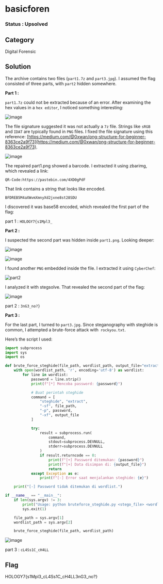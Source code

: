 # basicforen

### Status : Upsolved

## Category
Digital Forensic

## Solution
The archive contains two files (`part1.7z` and `part3.jpg`). I assumed the flag consisted of three parts, with `part2` hidden somewhere.

**Part 1 :** 

`part1.7z` could not be extracted because of an error. After examining the hex values in a `hex editor`, I noticed something interesting:

![image](https://github.com/user-attachments/assets/d7740cfc-00e8-4c33-b67a-aeb154ecf5c6)

The file signature suggested it was not actually a `7z` file. Strings like `sRGB` and `IDAT` are typically found in `PNG` files. I fixed the file signature using this reference: [https://medium.com/@0xwan/png-structure-for-beginner-8363ce2a9f73](https://medium.com/@0xwan/png-structure-for-beginner-8363ce2a9f73).

![image](https://github.com/user-attachments/assets/75d99533-ff05-4589-ad41-338cca58b4fa)

The repaired part1.png showed a barcode. I extracted it using zbarimg, which revealed a link: 
```
QR-Code:https://pastebin.com/4XD0gPdF
```

That link contains a string that looks like encoded.
```
BFDREB5M4aXWvmXmnyXd2jxne8st28SDU
```

I discovered it was base58 encoded, which revealed the first part of the flag:

part 1 : `HOLOGY7{s1Mpl3_`

**Part 2 :**

I suspected the second part was hidden inside `part1.png`. Looking deeper:

![image](https://github.com/user-attachments/assets/73511501-ea56-4931-bfec-f512b9d5daf9)

![image](https://github.com/user-attachments/assets/8145aec5-3d14-4b6e-b2fb-31303554c10a)

I found another `PNG` embedded inside the file. I extracted it using `CyberChef`:

![part2](https://github.com/user-attachments/assets/00863c60-a56e-4f7c-9fd0-5d4abcb22963)

I analyzed it with stegsolve. That revealed the second part of the flag:

![image](https://github.com/user-attachments/assets/679c3dcf-ca2d-4ae0-9a63-56165b266052)

part 2 : `3nG3_no?}`

**Part 3 :** 

For the last part, I turned to `part3.jpg`. Since steganography with steghide is common, I attempted a brute-force attack with` rockyou.txt`.

Here’s the script I used:
```python
import subprocess
import sys
import os

def brute_force_steghide(file_path, wordlist_path, output_file="extracted.txt"):
    with open(wordlist_path, 'r', encoding='utf-8') as wordlist:
        for line in wordlist:
            password = line.strip()
            print(f"[*] Mencoba password: {password}")

            # Buat perintah steghide
            command = [
                "steghide", "extract",
                "-sf", file_path,
                "-p", password,
                "-xf", output_file
            ]

            try:
                result = subprocess.run(
                    command,
                    stdout=subprocess.DEVNULL,
                    stderr=subprocess.DEVNULL
                )
                if result.returncode == 0:
                    print(f"[+] Password ditemukan: {password}")
                    print(f"[+] Data disimpan di: {output_file}")
                    return
            except Exception as e:
                print(f"[-] Error saat menjalankan steghide: {e}")

    print("[-] Password tidak ditemukan di wordlist.")

if __name__ == "__main__":
    if len(sys.argv) != 3:
        print("Usage: python bruteforce_steghide.py <stego_file> <wordlist_path>")
        sys.exit(1)

    file_path = sys.argv[1]
    wordlist_path = sys.argv[2]

    brute_force_steghide(file_path, wordlist_path)
```

![image](https://github.com/user-attachments/assets/23aa68f9-5ebc-4fd8-8ee3-7081e7469a83)

part 3 : `cL4Ss1C_cH4LL`

## Flag
HOLOGY7{s1Mpl3_cL4Ss1C_cH4LL3nG3_no?}
